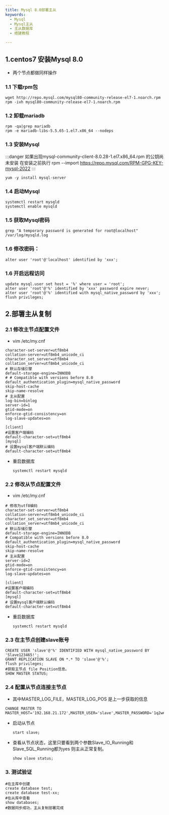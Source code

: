 ```yaml
---
title: Mysql 8.0部署主从
keywords:
  - Mysql
  - Mysql主从
  - 主从数据库
  - 搭建教程

---
```




## 1.centos7 安装Mysql 8.0

* 两个节点都做同样操作

### 1.1 下载rpm包

```shell
wget http://repo.mysql.com/mysql80-community-release-el7-1.noarch.rpm
rpm -ivh mysql80-community-release-el7-1.noarch.rpm
```

### 1.2 卸载mariadb

```shell
rpm -qa|grep mariadb
rpm -e mariadb-libs-5.5.65-1.el7.x86_64 --nodeps
```

### 1.3 安装Mysql

:::danger
如果出现mysql-community-client-8.0.28-1.el7.x86_64.rpm 的公钥尚未安装
在安装之前执行 rpm --import https://repo.mysql.com/RPM-GPG-KEY-mysql-2022
:::

```shell
yum -y install mysql-server
```

### 1.4 启动Mysql

```shell
systemctl restart mysqld
systemctl enable mysqld
```

### 1.5 获取Mysql密码

```shell
grep "A temporary password is generated for root@localhost" /var/log/mysqld.log
```

### 1.6 修改密码：

```shell
alter user 'root'@'localhost' identified by 'xxx';
```

### 1.6 开启远程访问

```shell
update mysql.user set host = '%' where user = 'root';
alter user 'root'@'%' identified by 'xxx' password expire never;
alter user 'root'@'%' identified with mysql_native_password by 'xxx';
flush privileges;
```

## 2.部署主从复制

### 2.1 修改主节点配置文件

* vim /etc/my.cnf


```shell
character-set-server=utf8mb4
collation-server=utf8mb4_unicode_ci
character_set_server=utf8mb4
collation_server=utf8mb4_unicode_ci
# 默认存储引擎
default-storage-engine=INNODB
# # Compatible with versions before 8.0
default_authentication_plugin=mysql_native_password
skip-host-cache
skip-name-resolve
# 主从配置
log-bin=binlog
server-id=1
gtid-mode=on
enforce-gtid-consistency=on
log-slave-updates=on

[client]
#设置客户端编码
default-character-set=utf8mb4
[mysql]
# 设置mysql客户端默认编码
default-character-set=utf8mb4
```

* 重启数据库

  ```shell
  systemctl restart mysqld
  ```

### 2.2 修改从节点配置文件

* vim /etc/my.cnf

```shell
# 修改为utf8编码
character-set-server=utf8mb4
collation-server=utf8mb4_unicode_ci
character_set_server=utf8mb4
collation_server=utf8mb4_unicode_ci
# 默认存储引擎
default-storage-engine=INNODB
# Compatible with versions before 8.0
default_authentication_plugin=mysql_native_password
skip-host-cache
skip-name-resolve
# 主从配置
server-id=2
gtid-mode=on
enforce-gtid-consistency=on
log-slave-updates=on

[client]
#设置客户端编码
default-character-set=utf8mb4
[mysql]
# 设置mysql客户端默认编码
default-character-set=utf8mb4
```

* 重启数据库

  ```shell
  systemctl restart mysqld
  ```

### 2.3 在主节点创建slave账号

```shell
CREATE USER 'slave'@'%' IDENTIFIED WITH mysql_native_password BY 'Slave123465!';
GRANT REPLICATION SLAVE ON *.* TO 'slave'@'%';
flush privileges;
#获取主节点 file Position信息。
SHOW MASTER STATUS;
```

### 2.4 配置从节点连接主节点

* 其中MASTER_LOG_FILE，MASTER_LOG_POS 是上一步获取的信息

```shell
CHANGE MASTER TO MASTER_HOST='192.168.21.172',MASTER_USER='slave',MASTER_PASSWORD='1q2w#e$R',MASTER_PORT=3306,MASTER_LOG_FILE='binlog.000002',MASTER_LOG_POS=820;
```

* 启动从节点

  ```shell
  start slave;
  ```

* 查看从节点状态，这里只要看到两个参数Slave_IO_Running和Slave_SQL_Running都为yes 则主从正常复制。

  ```shell
  show slave status;
  ```

### 3. 测试验证

```shell
#在主库中创建
create database test;
create database test-xx;
#在从库中查看
show databases;
#数据同步成功，主从复制部署完成
```



